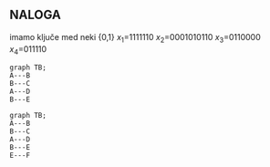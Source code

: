 ## NALOGA
imamo ključe med  neki {0,1}
$x_1$=1111110
$x_2$=0001010110
$x_3$=0110000
$x_4$=011110
```mermaid
graph TB;
A---B
B---C
A---D
B---E

```
```mermaid
graph TB;
A---B
B---C
A---D
B---E
E---F

```